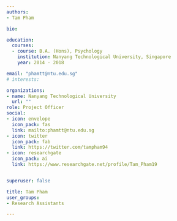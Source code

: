 ```yaml
---
authors:
- Tam Pham

bio: 

education:
  courses:
  - course: B.A. (Hons), Psychology
    institution: Nanyang Technological University, Singapore
    year: 2014 - 2018

email: "phamtt@ntu.edu.sg"
# interests:

organizations:
- name: Nanyang Technological University
  url: ""
role: Project Officer
social:
- icon: envelope
  icon_pack: fas
  link: mailto:phamtt@ntu.edu.sg
- icon: twitter
  icon_pack: fab
  link: https://twitter.com/tampham94
- icon: researchgate
  icon_pack: ai
  link: https://www.researchgate.net/profile/Tam_Pham19


superuser: false

title: Tam Pham
user_groups:
- Research Assistants

---
```


